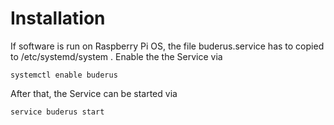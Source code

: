 # Installation
If software is run on Raspberry Pi OS, the file buderus.service has to copied to /etc/systemd/system .
Enable the the Service via

    systemctl enable buderus

After that, the Service can be started via

    service buderus start
